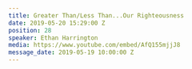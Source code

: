 ```yaml
---
title: Greater Than/Less Than...Our Righteousness
date: 2019-05-20 15:29:00 Z
position: 28
speaker: Ethan Harrington
media: https://www.youtube.com/embed/AfQ155mjjJ8
message_date: 2019-05-19 10:00:00 Z
---
```


